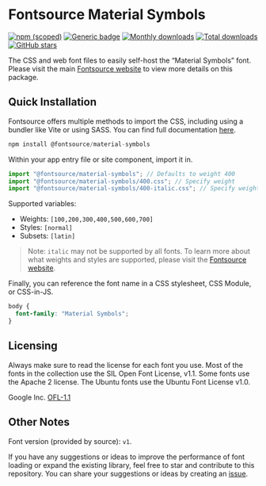 # Fontsource Material Symbols

[![npm (scoped)](https://img.shields.io/npm/v/@fontsource/material-symbols?color=brightgreen)](https://www.npmjs.com/package/@fontsource/material-symbols) [![Generic badge](https://img.shields.io/badge/fontsource-passing-brightgreen)](https://github.com/fontsource/fontsource) [![Monthly downloads](https://badgen.net/npm/dm/@fontsource/material-symbols)](https://github.com/fontsource/fontsource) [![Total downloads](https://badgen.net/npm/dt/@fontsource/material-symbols)](https://github.com/fontsource/fontsource) [![GitHub stars](https://img.shields.io/github/stars/fontsource/fontsource.svg?style=social&label=Star)](https://github.com/fontsource/fontsource/stargazers)

The CSS and web font files to easily self-host the “Material Symbols” font. Please visit the main [Fontsource website](https://fontsource.org/fonts/material-symbols) to view more details on this package.

## Quick Installation

Fontsource offers multiple methods to import the CSS, including using a bundler like Vite or using SASS. You can find full documentation [here](https://fontsource.org/docs/getting-started/introduction).

```javascript
npm install @fontsource/material-symbols
```

Within your app entry file or site component, import it in.

```javascript
import "@fontsource/material-symbols"; // Defaults to weight 400
import "@fontsource/material-symbols/400.css"; // Specify weight
import "@fontsource/material-symbols/400-italic.css"; // Specify weight and style
```

Supported variables:
- Weights: `[100,200,300,400,500,600,700]`
- Styles: `[normal]`
- Subsets: `[latin]`

> Note: `italic` may not be supported by all fonts. To learn more about what weights and styles are supported, please visit the [Fontsource website](https://fontsource.org/fonts/material-symbols).

Finally, you can reference the font name in a CSS stylesheet, CSS Module, or CSS-in-JS.

```css
body {
  font-family: "Material Symbols";
}
```

## Licensing
Always make sure to read the license for each font you use. Most of the fonts in the collection use the SIL Open Font License, v1.1. Some fonts use the Apache 2 license. The Ubuntu fonts use the Ubuntu Font License v1.0.

Google Inc.
[OFL-1.1](http://scripts.sil.org/OFL)

## Other Notes
Font version (provided by source): `v1`.

If you have any suggestions or ideas to improve the performance of font loading or expand the existing library, feel free to star and contribute to this repository. You can share your suggestions or ideas by creating an [issue](https://github.com/fontsource/fontsource/issues).